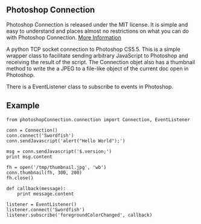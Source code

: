 Photoshop Connection
--------------------

Photoshop Connection is released under the MIT license. It is simple and easy to understand and places almost no restrictions on what you can do with Photoshop Connection.
[More Information](http://en.wikipedia.org/wiki/MIT_License)

A python TCP socket connection to Photoshop CS5.5.  This is a simple
wrapper class to facilitate sending arbitrary JavaScript to Photoshop and
receiving the result of the script.  The Connection objet also has a
thumbnail method to write the a JPEG to a file-like object of the current doc
open in Photoshop.

There is a EventListener class to subscribe to events in Photoshop.

Example
-------

    from photoshopConnection.connection import Connection, EventListener
    
    conn = Connection()
    conn.connect('Swordfish')
    conn.sendJavascript('alert("Hello World");')
    
    msg = conn.sendJavascript('$.version;')
    print msg.content
    
    fh = open('/tmp/thumbnail.jpg', 'wb')
    conn.thumbnail(fh, 300, 200)
    fh.close()
    
    def callback(message):
        print message.content
    
    listener = EventListener()
    listener.connect('Swordfish')
    listener.subscribe('foregroundColorChanged', callback)